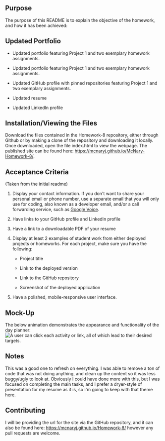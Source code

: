 ## Purpose

The purpose of this README is to explain the objective of the homework, and how it has been achieved:

## Updated Portfolio
* Updated portfolio featuring Project 1 and two exemplary homework assignments.
* Updated portfolio featuring Project 1 and two exemplary homework assignments.

* Updated GitHub profile with pinned repositories featuring Project 1 and two exemplary assignments.

* Updated resume

* Updated LinkedIn profile


## Installation/Viewing the Files

Download the files contained in the Homework-8 repository, either through Github or by making a clone of the repository and downloading it locally. Once downloaded, open the file index.html to view the webpage. The published site can be found here: https://mcnaryj.github.io/McNary-Homework-8/.

## Acceptance Criteria
(Taken from the initial readme)
1. Display your contact information. If you don't want to share your personal email or phone number, use a separate email that you will only use for coding, also known as a developer email, and/or a call forwarding service, such as [Google Voice](https://voice.google.com/).

2. Have links to your GitHub profile and LinkedIn profile

3. Have a link to a downloadable PDF of your resume

4. Display at least 2 examples of student work from either deployed projects or homeworks. For each project, make sure you have the following:

	* Project title

	* Link to the deployed version

	* Link to the GitHub repository

	* Screenshot of the deployed application

5. Have a polished, mobile-responsive user interface.


## Mock-Up

The below animation demonstrates the appearance and functionality of the day planner:
 ![A user can click each activity or link, all of which lead to their desired targets.](./Assets/Images/05-third-party-apis-homework-demo.gif)

## Notes

This was a good one to refresh on everything. I was able to remove a ton of code that was not doing anything, and clean up the content so it was less buggy/ugly to look at. Obviously I could have done more with this, but I was focused on completing the main tasks, and I prefer a dryer-style of presentation for my resume as it is, so I'm going to keep with that theme here.

## Contributing
I will be providing the url for the site via the GitHub repository, and it can also be found here: https://mcnaryj.github.io/Homework-8/ however any pull requests are welcome. 


